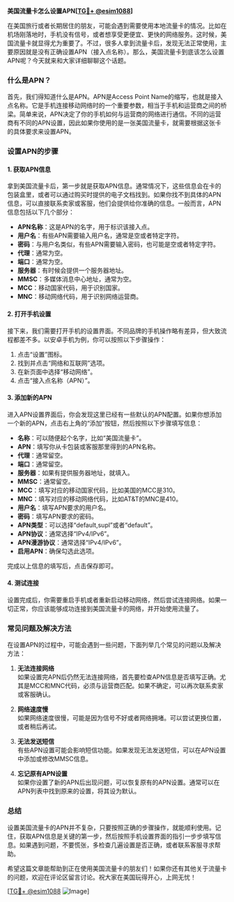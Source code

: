 **美国流量卡怎么设置APN[[TG💪+ @esim1088](https://t.me/s/esim1088)]**

在美国旅行或者长期居住的朋友，可能会遇到需要使用本地流量卡的情况。比如在机场刚落地时，手机没有信号，或者想享受更便宜、更快的网络服务。这时候，美国流量卡就显得尤为重要了。不过，很多人拿到流量卡后，发现无法正常使用，主要原因就是没有正确设置APN（接入点名称）。那么，美国流量卡到底该怎么设置APN呢？今天就来和大家详细聊聊这个话题。

### 什么是APN？

首先，我们得知道什么是APN。APN是Access Point Name的缩写，也就是接入点名称。它是手机连接移动网络时的一个重要参数，相当于手机和运营商之间的桥梁。简单来说，APN决定了你的手机如何与运营商的网络进行通信。不同的运营商有不同的APN设置，因此如果你使用的是一张美国流量卡，就需要根据这张卡的具体要求来设置APN。

### 设置APN的步骤

#### 1. 获取APN信息

拿到美国流量卡后，第一步就是获取APN信息。通常情况下，这些信息会在卡的包装盒里，或者可以通过购买时提供的电子文档找到。如果你找不到具体的APN信息，可以直接联系卖家或客服，他们会提供给你准确的信息。一般而言，APN信息包括以下几个部分：

- **APN名称**：这是APN的名字，用于标识该接入点。
- **用户名**：有些APN需要输入用户名，通常是空或者特定字符。
- **密码**：与用户名类似，有些APN需要输入密码，也可能是空或者特定字符。
- **代理**：通常为空。
- **端口**：通常为空。
- **服务器**：有时候会提供一个服务器地址。
- **MMSC**：多媒体消息中心地址，通常为空。
- **MCC**：移动国家代码，用于识别国家。
- **MNC**：移动网络代码，用于识别网络运营商。

#### 2. 打开手机设置

接下来，我们需要打开手机的设置界面。不同品牌的手机操作略有差异，但大致流程都差不多。以安卓手机为例，你可以按照以下步骤操作：

1. 点击“设置”图标。
2. 找到并点击“网络和互联网”选项。
3. 在新页面中选择“移动网络”。
4. 点击“接入点名称（APN）”。

#### 3. 添加新的APN

进入APN设置界面后，你会发现这里已经有一些默认的APN配置。如果你想添加一个新的APN，点击右上角的“添加”按钮，然后按照以下步骤填写信息：

- **名称**：可以随便起个名字，比如“美国流量卡”。
- **APN**：填写你从卡包装或客服那里得到的APN名称。
- **代理**：通常留空。
- **端口**：通常留空。
- **服务器**：如果有提供服务器地址，就填入。
- **MMSC**：通常留空。
- **MCC**：填写对应的移动国家代码，比如美国的MCC是310。
- **MNC**：填写对应的移动网络代码，比如AT&T的MNC是410。
- **用户名**：填写APN要求的用户名。
- **密码**：填写APN要求的密码。
- **APN类型**：可以选择“default,supl”或者“default”。
- **APN协议**：通常选择“IPv4/IPv6”。
- **APN漫游协议**：通常选择“IPv4/IPv6”。
- **启用APN**：确保勾选此选项。

完成以上信息的填写后，点击保存即可。

#### 4. 测试连接

设置完成后，你需要重启手机或者重新启动移动网络，然后尝试连接网络。如果一切正常，你应该能够成功连接到美国流量卡的网络，并开始使用流量了。

### 常见问题及解决方法

在设置APN的过程中，可能会遇到一些问题，下面列举几个常见的问题以及解决方法：

1. **无法连接网络**  
   如果设置完APN后仍然无法连接网络，首先要检查APN信息是否填写正确。尤其是MCC和MNC代码，必须与运营商匹配。如果不确定，可以再次联系卖家或客服确认。

2. **网络速度慢**  
   如果网络速度很慢，可能是因为信号不好或者网络拥堵。可以尝试更换位置，或者稍后再试。

3. **无法发送短信**  
   有些APN设置可能会影响短信功能。如果发现无法发送短信，可以在APN设置中添加或修改MMSC信息。

4. **忘记原有APN设置**  
   如果你设置了新的APN后出现问题，可以恢复原有的APN设置。通常可以在APN列表中找到原来的设置，将其设为默认。

### 总结

设置美国流量卡的APN并不复杂，只要按照正确的步骤操作，就能顺利使用。记住，获取APN信息是关键的第一步，然后按照手机设置界面的指引一步步填写信息。如果遇到问题，不要慌张，多检查几遍设置是否正确，或者联系客服寻求帮助。

希望这篇文章能帮助到正在使用美国流量卡的朋友们！如果你还有其他关于流量卡的问题，欢迎在评论区留言讨论。祝大家在美国玩得开心，上网无忧！

[[TG💪+ @esim1088](https://t.me/s/esim1088) ![Image](https://i.postimg.cc/4NQfJmqS/Snipaste-2025-05-13-00-14-12.png)]